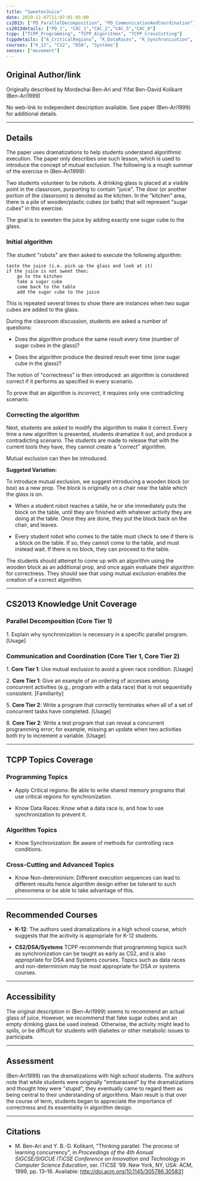 ```yaml
---
title: "SweetenJuice"
date: 2019-11-07T11:07:01-05:00
cs2013: ["PD_ParallelDecomposition", "PD_CommunicationAndCoordination"]
cs2013details: ["PD_1", "CAC_1","CAC_2","CAC_5","CAC_8"]
tcpp: ["TCPP_Programming", "TCPP_Algorithms", "TCPP_CrossCutting"]
tcppdetails: ["A_CriticalRegions", "K_DataRaces", "K_Synchronization", "K_NonDeterminism"]
courses: ["K_12", "CS2", "DSA", "Systems"]
senses: ["movement"]
---
```


## Original Author/link

Originally described by Mordechai Ben-Ari and Yifat Ben-David Kolikant (Ben-Ari1999)

No web-link to independent description available. See paper (Ben-Ari1999) for 
additional details.

---

## Details

The paper uses dramatizations to help students understand algorithmic execution.
The paper only describes one such lesson, which is used to introduce the 
concept of mutual exclusion. The following is a rough summar of the exercise 
in (Ben-Ari1999):

Two students volunteer to be robots. A drinking glass is placed at a visible 
point in the classroom, purporting to contain "juice". 
The door (or another portion of the classroom) is denoted as the kitchen. 
In the "kitchen" area, there is a pile of wooden/plastic 
cubes (or balls) that will represent "sugar cubes" in this exercise. 

The goal is to sweeten the juice by adding exactly one sugar cube to the glass.

### Initial algorithm
The student "robots" are then asked to execute the following algorithm:

```
taste the juice (i.e. pick up the glass and look at it)
if the juice is not sweet then:
    go to the kitchen
    take a sugar cube
    come back to the table
    add the sugar cube to the juice
```

This is repeated several times to show there are instances when two sugar cubes 
are added to the glass. 

During the classroom discussion, students are asked a number of questions:

* Does the algorithm produce the same result every time (number of sugar cubes in the glass)? 

* Does the algorithm produce the desired result ever time (one sugar cube in the glass)?

The notion of "correctness" is then introduced: an algorithm is considered 
correct if it performs as specified in every scenario.

To prove that an algorithm is _incorrect_, it requires only one contradicting 
scenario.

### Correcting the algorithm
Next, students are asked to modify the algorithm to make it correct. Every 
time a new algorithm is presented, students dramatize it out, and produce a 
contradicting scenario. The students are made to release that with the 
current tools they have, they cannot create a "correct" algorithm.

Mutual exclusion can then be introduced. 

**Suggeted Variation:**

To introduce mutual exclusion, we suggest introducing a wooden block (or box) 
as a new prop. The block is originally on a chair near the table which the 
glass is on. 

* When a student robot reaches a table, he or she immediately puts the 
  block on the table, until they are finished with whatever activity they are 
  doing at the table. Once they are done, they put the block back on the chair, 
  and leaves.

* Every student robot who comes to the table must check to see if there is a 
  block on the table. If so, they cannot come to the table, and must instead 
  wait. If there is no block, they can proceed to the table. 

The students should attempt to come up with an algorithm using the wooden block 
as an additional prop, and once again evaluate their algorithm for correctness.
They should see that using mutual exclusion enables the creation of a correct 
algorithm.  

---
## CS2013 Knowledge Unit Coverage

### Parallel Decomposition (Core Tier 1)

1\. Explain why synchronization is necessary in a specific parallel program. [Usage]

### Communication and Coordination (Core Tier 1, Core Tier 2)

1\. **Core Tier 1**: Use mutual exclusion to avoid a given race condition. [Usage]

2\. **Core Tier 1**: Give an example of an ordering of accesses among concurrent activities (e.g., program with a data race) that is not sequentially consistent. [Familiarity]

5\. **Core Tier 2**: Write a program that correctly terminates when all of a set of concurrent tasks have completed. [Usage]

8\. **Core Tier 2**: Write a test program that can reveal a concurrent programming error; for example, missing an update when two activities both try to increment a variable. [Usage]



---

## TCPP Topics Coverage

### Programming Topics

* Apply Critical regions: Be able to write shared memory 
  programs that use critical regions for synchronization.

* Know Data Races: Know what a data race is, and how to 
  use synchronization to prevent it.

### Algorithm Topics

* Know Synchronization: Be aware of methods for controlling race conditions.

### Cross-Cutting and Advanced Topics

*  Know Non-determinism: Different execution sequences can lead to different 
   results hence algorithm design either be tolerant to such phenomena or be 
   able to take advantage of this.
 
---

## Recommended Courses


* **K-12**: The authors used dramatizations in a high school course, which 
  suggests that the acitivity is appropriate for K-12 students.

* **CS2/DSA/Systems** TCPP recommends that programming topics such as 
  synchronization can be taught as early as CS2, and is also appropriate for 
  DSA and Systems courses. Topics such as data races and non-determinism may 
  be most appropriate for DSA or systems courses.

---

## Accessibility

The original description in (Ben-Ari1999) seems to recommend an actual glass 
of juice. However, we recommend that fake sugar cubes and an empty drinking 
glass be used instead. Otherwise, the activity might lead to spills, or be 
difficult for students with diabetes or other metabolic issues to participate.


---


## Assessment 

(Ben-Ari1999) ran the dramatizations with high school students. The authors 
note that while students were originally "embarassed" by the dramatizations 
and thought htey were "stupid", they eventually came to regard them as 
being central to their understanding of algorithms. Main result is that 
over the course of term, students began to appreciate the importance of 
correctness and its essentiality in algorithm design.

---

## Citations

* M. Ben-Ari and Y. B.-D. Kolikant, "Thinking parallel: The process of 
  learning concurrency", in *Proceedings of the 4th Annual SIGCSE/SIGCUE 
  ITiCSE Conference on Innovation and Technology in Computer Science Education*, 
  ser. ITiCSE ’99. New York, NY, USA: ACM, 1999, pp. 13–16. 
  Available: http://doi.acm.org/10.1145/305786.305831
